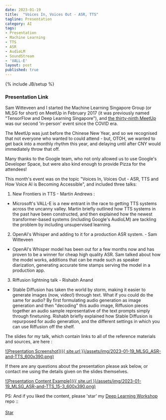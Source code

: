 ```yaml
---
date: 2023-01-19
title:  "Voices In, Voices Out - ASR, TTS"
tagline: Presentation
category: AI
tags:
- Presentation
- Machine Learning
- TTS
- ASR
- AudioLM
- SoundStream
- 'VALL-E'
layout: post
published: true
---
```

{% include JB/setup %}


### Presentation Link

Sam Witteveen and I started the Machine Learning Singapore Group (or MLSG for short) 
on MeetUp in February 2017 (it was previously named "TensorFlow and Deep Learning Singapore"),
and [the thirty-ninth MeetUp](https://www.meetup.com/machine-learning-singapore/events/290825324/) 
was our second 'in-person' event since the COVID era.

The MeetUp was just before the Chinese New Year, and so we recognised that not everyone who
wanted to could attend - but, OTOH, we wanted to get back into a monthly rhythm this year, 
and delaying until after CNY would immediately throw that off.

Many thanks to the Google team, who not only allowed us to use Google's Developer Space, 
but were also kind enough to provide Pizza for the attendees!

This month's event was on the topic "Voices In, Voices Out - ASR, TTS and How Voice AI is Becoming Accessible", and included three talks:

1. New Frontiers in TTS - Martin Andrews :
  +  Microsoft's VALL-E is a new entrant in the race to getting TTS systems across the uncanny 
     valley. Martin briefly outlined how TTS systems in the past have been constructed, 
     and then explained how the newest transformer-based systems (including Google's AudioLM) 
     are tackling the problem by including unsupervised learning.

2.  OpenAI's Whisper and adding to it for a production ASR system. - Sam Witteveen
  +  OpenAI's Whisper model has been out for a few months now and has proven to be a winner 
     for cheap high quality ASR. Sam talked about how the model works, 
     additions that can be made such as speaker diarization, 
     generating accurate time stamps serving the model in a production app.

3.  Riffusion lightning talk - Rishabh Anand
  +  Stable Diffusion has taken the world by storm, making it easier to generate images (now, video!) 
     through text. What if you could do the same for audio?  By first formulating audio generation 
     as image generation and then "decoding" this audio image, 
     Riffusion pieces together an audio sample representative of the text prompts simply 
     through finetuning.  Rishabh briefly explained how Stable Diffusion is repurposed for audio generation, 
     and the different settings in which you can use Riffusion off the shelf.

<!--
TODO : There's a [video of me doing the talk on YouTube](https://youtu.be/hVk7Py1c24Q) (this is a slightly longer version than the one at the MeetUp,
likely due to more asides, etc).  Please Like and Subscribe! 
!-->

The slides for my talk, which contain links to all of the reference materials and sources, are here :

<a href="https://redcatlabs.com/2023-01-19_MLSG_ASR-and-TTS/#/tts-talk" target="_blank">
![Presentation Screenshot]({{ site.url }}/assets/img/2023-01-19_MLSG_ASR-and-TTS_600x390.png)
</a>

If there are any questions about the presentation please ask below, 
or contact me using the details given on the slides themselves.

<a href="https://redcatlabs.com/2023-01-19_MLSG_ASR-and-TTS/#/15/3" target="_blank">
![Presentation Content Example]({{ site.url }}/assets/img/2023-01-19_MLSG_ASR-and-TTS_15-3_600x390.png)
</a>


PS:  And if you liked the content, please 'star' my <a href="https://github.com/mdda/deep-learning-workshop" target="_blank">Deep Learning Workshop</a> repo ::
<!-- From :: https://buttons.github.io/ -->
<!-- Place this tag where you want the button to render. -->
<span style="position:relative;top:5px;">
<a aria-label="Star mdda/deep-learning-workshop on GitHub" data-count-aria-label="# stargazers on GitHub" data-count-api="/repos/mdda/deep-learning-workshop#stargazers_count" data-count-href="/mdda/deep-learning-workshop/stargazers" data-icon="octicon-star" href="https://github.com/mdda/deep-learning-workshop" class="github-button">Star</a>
<!-- Place this tag right after the last button or just before your close body tag. -->
<script async defer id="github-bjs" src="https://buttons.github.io/buttons.js"></script>
</span>

